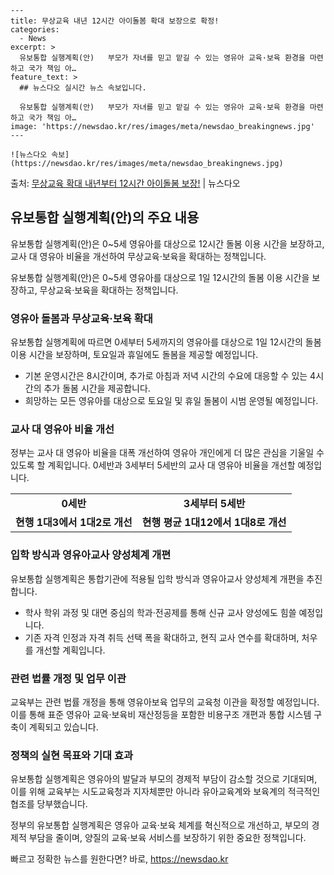     ---
    title: 무상교육 내년 12시간 아이돌봄 확대 보장으로 확정!
    categories:
      - News
    excerpt: >
      유보통합 실행계획(안)   부모가 자녀를 믿고 맡길 수 있는 영유아 교육·보육 환경을 마련하고 국가 책임 아…
    feature_text: >
      ## 뉴스다오 실시간 뉴스 속보입니다.
    
      유보통합 실행계획(안)   부모가 자녀를 믿고 맡길 수 있는 영유아 교육·보육 환경을 마련하고 국가 책임 아…
    image: 'https://newsdao.kr/res/images/meta/newsdao_breakingnews.jpg'
    ---
    
    ![뉴스다오 속보](https://newsdao.kr/res/images/meta/newsdao_breakingnews.jpg)

<p>출처: <a href="https://newsdao.kr/4482" rel="dofollow">무상교육 확대 내년부터 12시간 아이돌봄 보장!</a> | 뉴스다오</p>

<h2 data-ke-size="size26">유보통합 실행계획(안)의 주요 내용</h2>
유보통합 실행계획(안)은 0~5세 영유아를 대상으로 12시간 돌봄 이용 시간을 보장하고, 교사 대 영유아 비율을 개선하여 무상교육·보육을 확대하는 정책입니다.

<p data-ke-size="size16">유보통합 실행계획(안)은 0~5세 영유아를 대상으로 1일 12시간의 돌봄 이용 시간을 보장하고, 무상교육·보육을 확대하는 정책입니다.</p>

<h3>영유아 돌봄과 무상교육·보육 확대</h3>
유보통합 실행계획에 따르면 0세부터 5세까지의 영유아를 대상으로 1일 12시간의 돌봄 이용 시간을 보장하며, 토요일과 휴일에도 돌봄을 제공할 예정입니다.

<ul>
    <li>기본 운영시간은 8시간이며, 추가로 아침과 저녁 시간의 수요에 대응할 수 있는 4시간의 추가 돌봄 시간을 제공합니다.</li>
    <li>희망하는 모든 영유아를 대상으로 토요일 및 휴일 돌봄이 시범 운영될 예정입니다.</li>
</ul>

<h3>교사 대 영유아 비율 개선</h3>
정부는 교사 대 영유아 비율을 대폭 개선하여 영유아 개인에게 더 많은 관심을 기울일 수 있도록 할 계획입니다. 0세반과 3세부터 5세반의 교사 대 영유아 비율을 개선할 예정입니다.

<table>
  <tr>
    <td style="text-align: center; height: 17px;"><b>0세반</b></td>
    <td style="text-align: center; height: 17px;"><b>3세부터 5세반</b></td>
  </tr>
  <tr>
    <td style="text-align: center; height: 17px;"><b>현행 1대3에서 1대2로 개선</b></td>
    <td style="text-align: center; height: 17px;"><b>현행 평균 1대12에서 1대8로 개선</b></td>
  </tr>
</table>

<h3>입학 방식과 영유아교사 양성체계 개편</h3>
유보통합 실행계획은 통합기관에 적용될 입학 방식과 영유아교사 양성체계 개편을 추진합니다.

<ul>
    <li>학사 학위 과정 및 대면 중심의 학과·전공제를 통해 신규 교사 양성에도 힘쓸 예정입니다.</li>
    <li>기존 자격 인정과 자격 취득 선택 폭을 확대하고, 현직 교사 연수를 확대하며, 처우를 개선할 계획입니다.</li>
</ul>

<h3>관련 법률 개정 및 업무 이관</h3>
교육부는 관련 법률 개정을 통해 영유아보육 업무의 교육청 이관을 확정할 예정입니다. 이를 통해 표준 영유아 교육·보육비 재산정등을 포함한 비용구조 개편과 통합 시스템 구축이 계획되고 있습니다.

<h3>정책의 실현 목표와 기대 효과</h3>
유보통합 실행계획은 영유아의 발달과 부모의 경제적 부담이 감소할 것으로 기대되며, 이를 위해 교육부는 시도교육청과 지자체뿐만 아니라 유아교육계와 보육계의 적극적인 협조를 당부했습니다.

<p data-ke-size="size16">정부의 유보통합 실행계획은 영유아 교육·보육 체계를 혁신적으로 개선하고, 부모의 경제적 부담을 줄이며, 양질의 교육·보육 서비스를 보장하기 위한 중요한 정책입니다.</p> 

빠르고 정확한 뉴스를 원한다면? 바로, <a href="https://newsdao.kr" rel="dofollow">https://newsdao.kr</a>


    
